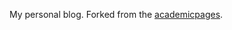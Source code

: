 My personal blog. Forked from the [academicpages](https://github.com/academicpages/academicpages.github.io).

